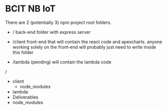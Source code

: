 # BCIT NB IoT

There are 2 (potentially 3) npm project root folders.
- /
    back-end folder with express server

- /client
    front-end that will contain the react code and apexcharts. 
    anyone working solely on the front-end will probably just need to write inside this folder

- /lambda (pending)
    will contain the lambda code

/
+ client
    + node_modules
+ lambda
+ Deliverables
+ node_modules
